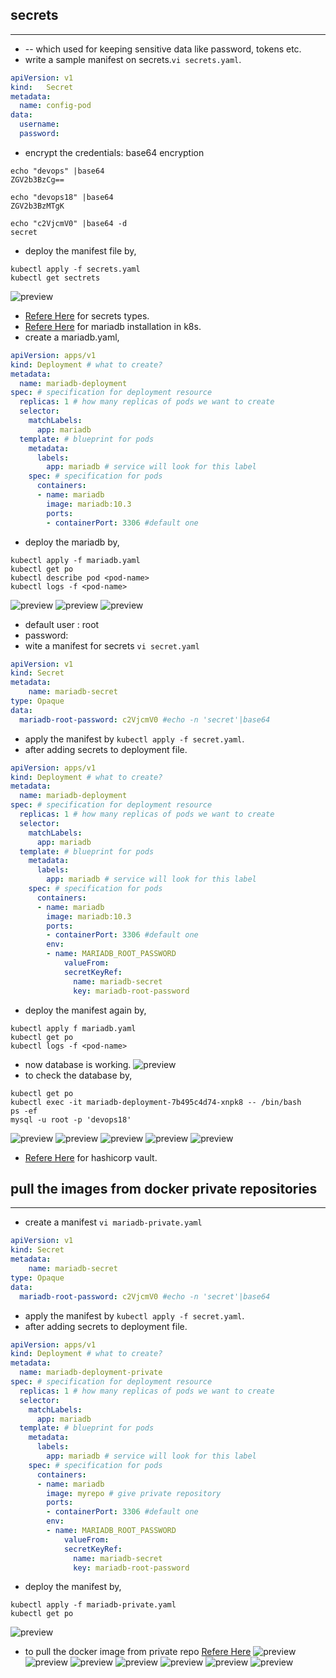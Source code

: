 ## secrets
-------------------------
* -- which used for keeping sensitive data like password, tokens etc.
* write a sample manifest on secrets.`vi secrets.yaml`.
```yaml
apiVersion: v1
kind: 	Secret
metadata:
  name: config-pod
data:
  username: 
  password:
```
* encrypt the credentials: base64 encryption
```
echo "devops" |base64
ZGV2b3BzCg==

echo "devops18" |base64
ZGV2b3BzMTgK

echo "c2VjcmV0" |base64 -d
secret
```
* deploy the manifest file by,
```
kubectl apply -f secrets.yaml
kubectl get sectrets
```
![preview](./images/k8s113.png)
* [Refere Here](https://kubernetes.io/docs/concepts/configuration/secret/) for secrets types.
* [Refere Here](https://mariadb.org/start-mariadb-in-k8s/) for mariadb installation in k8s.
* create a mariadb.yaml,
```yaml
apiVersion: apps/v1
kind: Deployment # what to create?
metadata:
  name: mariadb-deployment
spec: # specification for deployment resource
  replicas: 1 # how many replicas of pods we want to create
  selector:
    matchLabels:
      app: mariadb
  template: # blueprint for pods
    metadata:
      labels:
        app: mariadb # service will look for this label
    spec: # specification for pods
      containers:
      - name: mariadb
        image: mariadb:10.3
        ports:
        - containerPort: 3306 #default one
```
* deploy the mariadb by,
```
kubectl apply -f mariadb.yaml
kubectl get po 
kubectl describe pod <pod-name>
kubectl logs -f <pod-name>
```
![preview](./images/k8s114.png)
![preview](./images/k8s115.png)
![preview](./images/k8s116.png)
* default user : root 
* password: <we need set the password>
* wite a manifest for secrets `vi secret.yaml`
```yaml
apiVersion: v1
kind: Secret
metadata:
    name: mariadb-secret
type: Opaque
data:
  mariadb-root-password: c2VjcmV0 #echo -n 'secret'|base64
```
* apply the manifest by `kubectl apply -f secret.yaml`.
* after adding secrets to deployment file.
```yaml
apiVersion: apps/v1
kind: Deployment # what to create?
metadata:
  name: mariadb-deployment
spec: # specification for deployment resource
  replicas: 1 # how many replicas of pods we want to create
  selector:
    matchLabels:
      app: mariadb
  template: # blueprint for pods
    metadata:
      labels:
        app: mariadb # service will look for this label
    spec: # specification for pods
      containers:
      - name: mariadb
        image: mariadb:10.3
        ports:
        - containerPort: 3306 #default one
        env:
        - name: MARIADB_ROOT_PASSWORD
            valueFrom:
            secretKeyRef:
              name: mariadb-secret
              key: mariadb-root-password
```
* deploy the manifest again by,
```
kubectl apply f mariadb.yaml
kubectl get po
kubectl logs -f <pod-name>
```
* now database is working.
![preview](./images/k8s117.png)
* to check the database by,
```
kubectl get po
kubectl exec -it mariadb-deployment-7b495c4d74-xnpk8 -- /bin/bash
ps -ef
mysql -u root -p 'devops18'
```
![preview](./images/k8s118.png)
![preview](./images/k8s119.png)
![preview](./images/k8s120.png)
![preview](./images/k8s121.png)
![preview](./images/k8s122.png)
* [Refere Here](https://www.vaultproject.io/use-cases/kubernetes) for hashicorp vault.

## pull the images from docker private repositories
------------------------------------------------------
* create a manifest `vi mariadb-private.yaml`
```yaml
apiVersion: v1
kind: Secret
metadata:
    name: mariadb-secret
type: Opaque
data:
  mariadb-root-password: c2VjcmV0 #echo -n 'secret'|base64
```
* apply the manifest by `kubectl apply -f secret.yaml`.
* after adding secrets to deployment file.
```yaml
apiVersion: apps/v1
kind: Deployment # what to create?
metadata:
  name: mariadb-deployment-private
spec: # specification for deployment resource
  replicas: 1 # how many replicas of pods we want to create
  selector:
    matchLabels:
      app: mariadb
  template: # blueprint for pods
    metadata:
      labels:
        app: mariadb # service will look for this label
    spec: # specification for pods
      containers:
      - name: mariadb
        image: myrepo # give private repository
        ports:
        - containerPort: 3306 #default one
        env:
        - name: MARIADB_ROOT_PASSWORD
            valueFrom:
            secretKeyRef:
              name: mariadb-secret
              key: mariadb-root-password
```
* deploy the manifest by,
```
kubectl apply -f mariadb-private.yaml
kubectl get po
```
![preview](./images/k8s123.png)
* to pull the docker image from private repo [Refere Here](https://kubernetes.io/docs/tasks/configure-pod-container/pull-image-private-registry/)
![preview](./images/k8s124.png)
![preview](./images/k8s125.png)
![preview](./images/k8s126.png)
![preview](./images/k8s127.png)
![preview](./images/k8s128.png)
![preview](./images/k8s129.png)
![preview](./images/k8s130.png)








